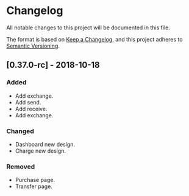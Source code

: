 # Changelog
All notable changes to this project will be documented in this file.

The format is based on [Keep a Changelog](https://keepachangelog.com/en/1.0.0/),
and this project adheres to [Semantic Versioning](https://semver.org/spec/v2.0.0.html).


## [0.37.0-rc] - 2018-10-18
### Added
- Add exchange.
- Add send.
- Add receive.
- Add exchange.

### Changed
- Dashboard new design.
- Charge new design.

### Removed
- Purchase page.
- Transfer page.
